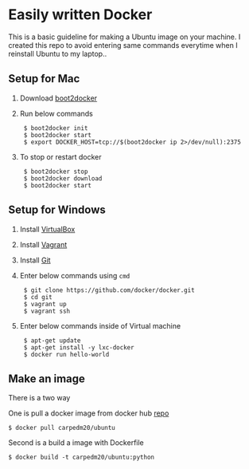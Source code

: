 Easily written Docker
=====================

This is a basic guideline for making a Ubuntu image on your machine.
I created this repo to avoid entering same commands everytime when I reinstall Ubuntu to my laptop..


Setup for Mac
-------------

1. Download [boot2docker](https://github.com/boot2docker/osx-installer/releases)
2. Run below commands

        $ boot2docker init
        $ boot2docker start
        $ export DOCKER_HOST=tcp://$(boot2docker ip 2>/dev/null):2375
3. To stop or restart docker

        $ boot2docker stop
        $ boot2docker download
        $ boot2docker start


Setup for Windows
-----------------

1. Install [VirtualBox](https://www.virtualbox.org/wiki/Downloads)
2. Install [Vagrant](https://www.vagrantup.com/downloads.html)
3. Install [Git](http://msysgit.github.io/)
4. Enter below commands using `cmd`

        $ git clone https://github.com/docker/docker.git
        $ cd git
        $ vagrant up
        $ vagrant ssh
5. Enter below commands inside of Virtual machine

        $ apt-get update
        $ apt-get install -y lxc-docker
        $ docker run hello-world


Make an image
-------------

There is a two way

One is pull a docker image from docker hub [repo](https://registry.hub.docker.com/u/carpedm20/ubuntu/)

    $ docker pull carpedm20/ubuntu
Second is a build a image with Dockerfile

    $ docker build -t carpedm20/ubuntu:python
